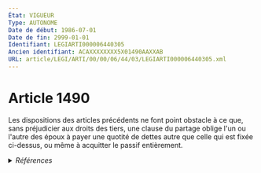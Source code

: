 ```yaml
---
État: VIGUEUR
Type: AUTONOME
Date de début: 1986-07-01
Date de fin: 2999-01-01
Identifiant: LEGIARTI000006440305
Ancien identifiant: ACAXXXXXXXX5X01490AAXXAB
URL: article/LEGI/ARTI/00/00/06/44/03/LEGIARTI000006440305.xml
---
```


<h1>Article 1490</h1>

Les dispositions des articles précédents ne font point obstacle à ce que, sans
préjudicier aux droits des tiers, une clause du partage oblige l'un ou l'autre
des époux à payer une quotité de dettes autre que celle qui est fixée ci-dessus,
ou même à acquitter le passif entièrement.


<details>
  <summary><em>Références</em></summary>

  <h2>Articles faisant référence à l'article</h2>
  
  <ul>
    <li>
      <a href="https://legal.tricoteuses.fr//redirection/LEGIARTI000006283933?vers=git&vers=legifrance">Loi n°85-1372 du 23 décembre 1985 RELATIVE A L'EGALITE DES EPOUX DANS LES REGIMES MATRIMONIAUX ET DES PARENTS DANS LA GESTION DES BIENS DES ENFANTS MINEURS - article 26 ENTIEREMENT_MODIF</a> MODIFICATION cible
    </li>
  </ul>
  
  <h2>Textes faisant référence à l'article</h2>
  
  <ul>
    <li>
      <a href="https://legal.tricoteuses.fr//redirection/JORFTEXT000000503950?vers=git&vers=legifrance">Loi n°65-570 du 13 juillet 1965 PORTANT REFORME DES REGIMES MATRIMONIAUX</a> CODIFICATION cible
    </li>
  </ul>
  
  <h2>Références faites par l'article</h2>
  
  <ul>
    <li>
      1965-07-13 CODIFICATION source <a href="https://legal.tricoteuses.fr//redirection/JORFTEXT000000503950?vers=git&vers=legifrance">Loi n°65-570 du 13 juillet 1965 PORTANT REFORME DES REGIMES MATRIMONIAUX</a>
    </li>
    <li>
      SPEC_APPLI source Loi 85-1372 art. 55
    </li>
    <li>
      1985-12-23 MODIFICATION source <a href="https://legal.tricoteuses.fr//redirection/LEGIARTI000006283933?vers=git&vers=legifrance">Loi n°85-1372 du 23 décembre 1985 RELATIVE A L'EGALITE DES EPOUX DANS LES REGIMES MATRIMONIAUX ET DES PARENTS DANS LA GESTION DES BIENS DES ENFANTS MINEURS - article 26 ENTIEREMENT_MODIF</a>
    </li>
  </ul>
</details>
